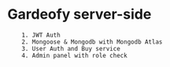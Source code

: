 # Gardeofy server-side

```
    1. JWT Auth
    2. Mongoose & Mongodb with Mongodb Atlas
    3. User Auth and Buy service
    4. Admin panel with role check
```